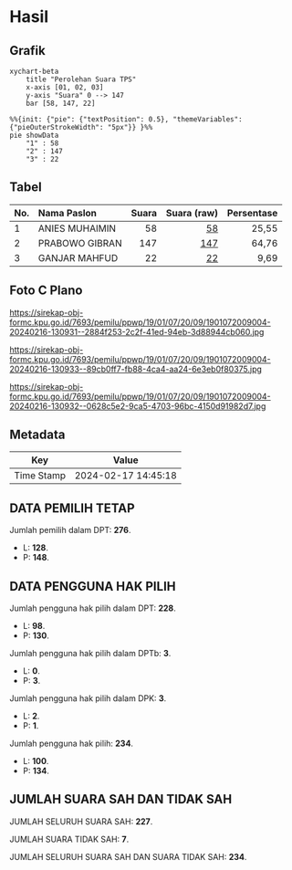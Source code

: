 # Hasil

## Grafik

```mermaid
xychart-beta
    title "Perolehan Suara TPS"
    x-axis [01, 02, 03]
    y-axis "Suara" 0 --> 147
    bar [58, 147, 22]
```

```mermaid
%%{init: {"pie": {"textPosition": 0.5}, "themeVariables": {"pieOuterStrokeWidth": "5px"}} }%%
pie showData
    "1" : 58
    "2" : 147
    "3" : 22
```

## Tabel

| No. | Nama Paslon    | Suara | Suara (raw) | Persentase |
|:--- |:-------------- | -----:| -----------:| ----------:|
| 1   | ANIES MUHAIMIN | 58    | [58][p-1]   | 25,55      |
| 2   | PRABOWO GIBRAN | 147   | [147][p-2]  | 64,76      |
| 3   | GANJAR MAHFUD  | 22    | [22][p-3]   | 9,69       |


[p-1]: https://github.com/gigit-pemilu/pemilu-2024-19-kepulauan-bangka-belitung/blob/main/pilpres/hitung-suara/sub/19-kepulauan-bangka-belitung/sub/01-bangka/sub/07-riau-silip/sub/2009-berbura/sub/004-tps/sub/paslon-1.txt
[p-2]: https://github.com/gigit-pemilu/pemilu-2024-19-kepulauan-bangka-belitung/blob/main/pilpres/hitung-suara/sub/19-kepulauan-bangka-belitung/sub/01-bangka/sub/07-riau-silip/sub/2009-berbura/sub/004-tps/sub/paslon-2.txt
[p-3]: https://github.com/gigit-pemilu/pemilu-2024-19-kepulauan-bangka-belitung/blob/main/pilpres/hitung-suara/sub/19-kepulauan-bangka-belitung/sub/01-bangka/sub/07-riau-silip/sub/2009-berbura/sub/004-tps/sub/paslon-3.txt

## Foto C Plano

https://sirekap-obj-formc.kpu.go.id/7693/pemilu/ppwp/19/01/07/20/09/1901072009004-20240216-130931--2884f253-2c2f-41ed-94eb-3d88944cb060.jpg

https://sirekap-obj-formc.kpu.go.id/7693/pemilu/ppwp/19/01/07/20/09/1901072009004-20240216-130933--89cb0ff7-fb88-4ca4-aa24-6e3eb0f80375.jpg

https://sirekap-obj-formc.kpu.go.id/7693/pemilu/ppwp/19/01/07/20/09/1901072009004-20240216-130932--0628c5e2-9ca5-4703-96bc-4150d91982d7.jpg


## Metadata

| Key        | Value               |
| ---------- | ------------------- |
| Time Stamp | 2024-02-17 14:45:18 |


## DATA PEMILIH TETAP

Jumlah pemilih dalam DPT: **276**.
 * L: **128**.
 * P: **148**.

## DATA PENGGUNA HAK PILIH

Jumlah pengguna hak pilih dalam DPT: **228**.
 * L: **98**.
 * P: **130**.

Jumlah pengguna hak pilih dalam DPTb: **3**.
 * L: **0**.
 * P: **3**.

Jumlah pengguna hak pilih dalam DPK: **3**.
 * L: **2**.
 * P: **1**.

Jumlah pengguna hak pilih: **234**.
 * L: **100**.
 * P: **134**.

## JUMLAH SUARA SAH DAN TIDAK SAH

JUMLAH SELURUH SUARA SAH: **227**.

JUMLAH SUARA TIDAK SAH: **7**.

JUMLAH SELURUH SUARA SAH DAN SUARA TIDAK SAH: **234**.


